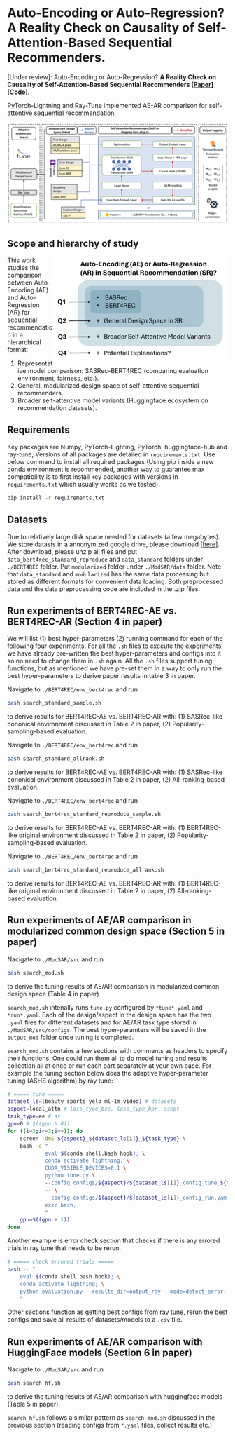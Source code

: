 # Auto-Encoding or Auto-Regression? A Reality Check on Causality of Self-Attention-Based Sequential Recommenders.

[Under review]: Auto-Encoding or Auto-Regression? **A Reality Check on Causality of Self-Attention-Based Sequential Recommenders [[Paper](https://arxiv.org/pdf/2406.02048)][[Code](https://github.com/yueqirex/ModSAR)]**.

PyTorch-Lightning and Ray-Tune implemented AE-AR comparison for self-attentive sequential recommendation.

<img src=media/ModSAR_v3.png width=700>

## Scope and hierarchy of study
<img align="right" src="media/scope.png" width=400> This work studies the comparison between Auto-Encoding (AE) and Auto-Regression (AR) for sequential recommendation in a hierarchical format:
1. Representative model comparison: SASRec-BERT4REC (comparing evaluation environment, fairness, etc.).
2. General, modularized design space of self-attentive sequential recommenders.
3. Broader self-attentive model variants (Huggingface ecosystem on recommendation datasets).

## Requirements
Key packages are Numpy, PyTorch-Lighting, PyTorch, huggingface-hub and ray-tune; Versions of all packages are detailed in ```requirements.txt```. Use below command to install all required packages (Using pip inside a new conda environment is recommended, another way to guarantee max compatibility is to first install key packages with versions in ```requirements.txt``` which usually works as we tested).
```bash
pip install -r requirements.txt
```

## Datasets
Due to relatively large disk space needed for datasets (a few megabytes). We store datasts in a annonymized google drive, please download [[here](https://drive.google.com/drive/folders/1IAt-S770J-cuvrbf-k_Zop4nHj6QmAMk?usp=sharing)]. After download, please unzip all files and put `data_bert4rec_standard_reproduce` and `data_standard` folders under `./BERT4REC` folder. Put `modularized` folder under `./ModSAR/data` folder. Note that `data_standard` and `modularized` has the same data processing but stored as different formats for convenient data loading. Both preprocessed data and the data preprocessing code are included in the .zip files.


## Run experiments of BERT4REC-AE vs. BERT4REC-AR (Section 4 in paper)
We will list (1) best hyper-parameters (2) running command for each of the following four experiments. For all the ```.sh``` files to execute the experiments, we have already pre-written the best hyper-parameters and configs into it so no need to change them in ```.sh``` again. All the ```.sh``` files support tuning functions, but as mentioned we have pre-set them in a way to only run the best hyper-parameters to derive paper results in table 3 in paper.

Navigate to ```./BERT4REC/env_bert4rec``` and run
```bash
bash search_standard_sample.sh
```
to derive results for BERT4REC-AE vs. BERT4REC-AR with: (1) SASRec-like cononical environment discussed in Table 2 in paper, (2) Popularity-sampling-based evaluation.

Navigate to ```./BERT4REC/env_bert4rec``` and run
```bash
bash search_standard_allrank.sh
```
to derive results for BERT4REC-AE vs. BERT4REC-AR with: (1) SASRec-like cononical environment discussed in Table 2 in paper, (2) All-ranking-based evaluation.

Navigate to ```./BERT4REC/env_bert4rec``` and run
```bash
bash search_bert4rec_standard_reproduce_sample.sh
```
to derive results for BERT4REC-AE vs. BERT4REC-AR with: (1) BERT4REC-like original environment discussed in Table 2 in paper, (2) Popularity-sampling-based evaluation.

Navigate to ```./BERT4REC/env_bert4rec``` and run
```bash
bash search_bert4rec_standard_reproduce_allrank.sh
```
to derive results for BERT4REC-AE vs. BERT4REC-AR with: (1) BERT4REC-like original environment discussed in Table 2 in paper, (2) All-ranking-based evaluation.


## Run experiments of AE/AR comparison in modularized common design space (Section 5 in paper)
Nacigate to ```./ModSAR/src``` and run
```bash
bash search_mod.sh
```
to derive the tuning results of AE/AR comparison in modularized common design space (Table 4 in paper)

```search_mod.sh``` intenally runs ```tune.py``` configured by `*tune*.yaml` and `*run*.yaml`. Each of the design/aspect in the design space has the two ```.yaml``` files for different datasets and for AE/AR task type stored in ```./ModSAR/src/configs```. The best hyper-paramters will be saved in the `output_mod` folder once tuning is completed.

```search_mod.sh``` contains a few sections with comments as headers to specify their functions. One could run them all to do model tuning and results collection all at once or run each part separately at your own pace. For example the tuning section below does the adaptive hyper-parameter tuning (ASHS algorithm) by ray tune:
```bash
# ===== tune =====
dataset_ls=(beauty sports yelp ml-1m video) # datasets
aspect=local_attn # loss_type_bce, loss_type_bpr, ssept
task_type=ae # ar
gpu=0 # $((gpu % 8))
for ((i=3;i<=3;i++)); do
    screen -dmS ${aspect}_${dataset_ls[i]}_${task_type} \
    bash -c "
            eval $(conda shell.bash hook); \
            conda activate lightning; \
            CUDA_VISIBLE_DEVICES=0,1 \
            python tune.py \
            --config configs/${aspect}/${dataset_ls[i]}_config_tune_${task_type}.yaml \
            -- \
            --config configs/${aspect}/${dataset_ls[i]}_config_run.yaml; \
            exec bash;
            "
    gpu=$((gpu + 1))
done
```

Another example is error check section that checks if there is any errored trials in ray tune that needs to be rerun.
```bash
# ===== check errored trials =====
bash -c "
    eval $(conda shell.bash hook); \
    conda activate lightning; \
    python evaluation.py --results_dir=output_ray --mode=detect_error;
    "
```

Other sections function as getting best configs from ray tune, rerun the best configs and save all results of datasets/models to a ```.csv``` file.


## Run experiments of AE/AR comparison with HuggingFace models (Section 6 in paper)
Nacigate to ```./ModSAR/src``` and run
```bash
bash search_hf.sh
```
to derive the tuning results of AE/AR comparison with huggingface models (Table 5 in paper).

`search_hf.sh` follows a similar pattern as `search_mod.sh` discussed in the previous section (reading configs from `*.yaml` files, collect results etc.)
